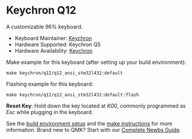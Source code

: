 # Keychron Q12

A customizable 96% keyboard.

* Keyboard Maintainer: [Keychron](https://github.com/keychron)
* Hardware Supported: Keychron Q5
* Hardware Availability: [Keychron](https://www.keychron.com)

Make example for this keyboard (after setting up your build environment):

    make keychron/q12/q12_ansi_stm32l432:default

Flashing example for this keyboard:

    make keychron/q12/q12_ansi_stm32l432:default:flash

**Reset Key**: Hold down the key located at *K00*, commonly programmed as *Esc* while plugging in the keyboard.

See the [build environment setup](https://docs.qmk.fm/#/getting_started_build_tools) and the [make instructions](https://docs.qmk.fm/#/getting_started_make_guide) for more information. Brand new to QMK? Start with our [Complete Newbs Guide](https://docs.qmk.fm/#/newbs).
